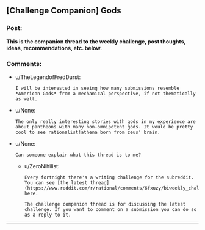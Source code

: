## [Challenge Companion] Gods

### Post:

**This is the companion thread to the weekly challenge, post thoughts, ideas, recommendations, etc. below.**

### Comments:

- u/TheLegendofFredDurst:
  ```
  I will be interested in seeing how many submissions resemble *American Gods* from a mechanical perspective, if not thematically as well.
  ```

- u/None:
  ```
  The only really interesting stories with gods in my experience are about pantheons with many non-omnipotent gods. It would be pretty cool to see rationalist!athena born from zeus' brain.
  ```

- u/None:
  ```
  Can someone explain what this thread is to me?
  ```

  - u/ZeroNihilist:
    ```
    Every fortnight there's a writing challenge for the subreddit. You can see [the latest thread](https://www.reddit.com/r/rational/comments/6fxuzy/biweekly_challenge_gods/) here.

    The challenge companion thread is for discussing the latest challenge. If you want to comment on a submission you can do so as a reply to it.
    ```

---

